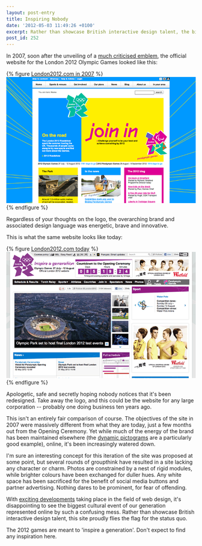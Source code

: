 ```yaml
---
layout: post-entry
title: Inspiring Nobody
date: '2012-05-03 11:49:26 +0100'
excerpt: Rather than showcase British interactive design talent, the biggest cultural event of our generation has been represented online by an uninspired mess that flies the flag for the status quo.
post_id: 252
---
```

In 2007, soon after the unveiling of a [much criticised emblem][1], the official website for the London 2012 Olympic Games looked like this:

{% figure <a href="http://web.archive.org/web/20070910112153/http://london2012.com/">London2012.com in 2007</a> %}
![The London 2012 website in 2007](/assets/images/2012/05/london2012_2007.png)
{% endfigure %}

Regardless of your thoughts on the logo, the overarching brand and associated design language was energetic, brave and innovative.

This is what the same website looks like today:

{% figure <a href="http://london2012.com/">London2012.com today</a> %}
![The London 2012 website in 2007](/assets/images/2012/05/london2012_2012.png)
{% endfigure %}

Apologetic, safe and secretly hoping nobody notices that it's been redesigned. Take away the logo, and this could be the website for any large corporation -- probably one doing business ten years ago.

This isn't an entirely fair comparison of course. The objectives of the site in 2007 were massively different from what they are today, just a few months out from the Opening Ceremony. Yet while much of the energy of the brand has been maintained elsewhere (the [dynamic pictograms][2] are a particularly good example), online, it's been increasingly watered down.

I'm sure an interesting concept for this iteration of the site was proposed at some point, but several rounds of groupthink have resulted in a site lacking any character or charm. Photos are constrained by a nest of rigid modules, while brighter colours have been exchanged for duller hues. Any white space has been sacrificed for the benefit of social media buttons and partner advertising. Nothing dares to be prominent, for fear of offending.

With [exciting developments][3] taking place in the field of web design, it's disappointing to see the biggest cultural event of our generation represented online by such a confusing mess. Rather than showcase British interactive design talent, this site proudly flies the flag for the status quo.

The 2012 games are meant to 'inspire a generation'. Don't expect to find any inspiration here.

[1]: /2007/06/2012_and_all_that/
[2]: http://creativereview.co.uk/cr-blog/2009/october/london-2012-pictograms
[3]: http://alistapart.com/articles/responsive-web-design/